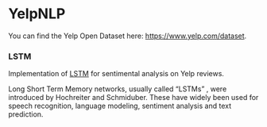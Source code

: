# YelpNLP
You can find the Yelp Open Dataset here: https://www.yelp.com/dataset.
### LSTM
Implementation of [LSTM](https://github.com/xga0/YelpNLP/blob/master/lstm.py) for sentimental analysis on Yelp reviews.

Long Short Term Memory networks, usually called “LSTMs” , were introduced by Hochreiter and Schmiduber. These have widely been used for speech recognition, language modeling, sentiment analysis and text prediction. 

